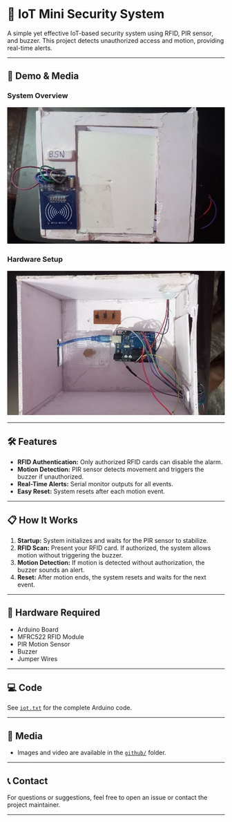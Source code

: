 # 🚨 IoT Mini Security System

A simple yet effective IoT-based security system using RFID, PIR sensor, and buzzer. This project detects unauthorized access and motion, providing real-time alerts.

---

## 📸 Demo & Media

### System Overview
![System Overview](github/image1.jpg)

### Hardware Setup
![Hardware Setup](github/image3.jpg)

---

## 🛠️ Features

- **RFID Authentication:** Only authorized RFID cards can disable the alarm.
- **Motion Detection:** PIR sensor detects movement and triggers the buzzer if unauthorized.
- **Real-Time Alerts:** Serial monitor outputs for all events.
- **Easy Reset:** System resets after each motion event.

---

## 📋 How It Works

1. **Startup:** System initializes and waits for the PIR sensor to stabilize.
2. **RFID Scan:** Present your RFID card. If authorized, the system allows motion without triggering the buzzer.
3. **Motion Detection:** If motion is detected without authorization, the buzzer sounds an alert.
4. **Reset:** After motion ends, the system resets and waits for the next event.

---

## 🧰 Hardware Required

- Arduino Board
- MFRC522 RFID Module
- PIR Motion Sensor
- Buzzer
- Jumper Wires

---

## 💻 Code

See [`iot.txt`](iot.txt) for the complete Arduino code.

---

## 📂 Media

- Images and video are available in the [`github/`](github/) folder.

---

## 📞 Contact

For questions or suggestions, feel free to open an issue or contact the project maintainer.

---